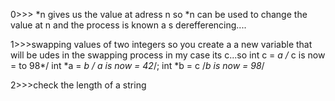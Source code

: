 0>>> *n gives us the value at adress n
so *n can be used to change the value at n and the process is known a s derefferencing....

1>>>swapping  values of two integers
so you create a a new variable that will be udes in the swapping process
 in my case its c...so
 int c = *a /*  c is now = to 98*/
 int  *a = *b  /* *a is now = 42*/;
 int *b =  c /*b is now = 98*/

2>>>check the length of a string
